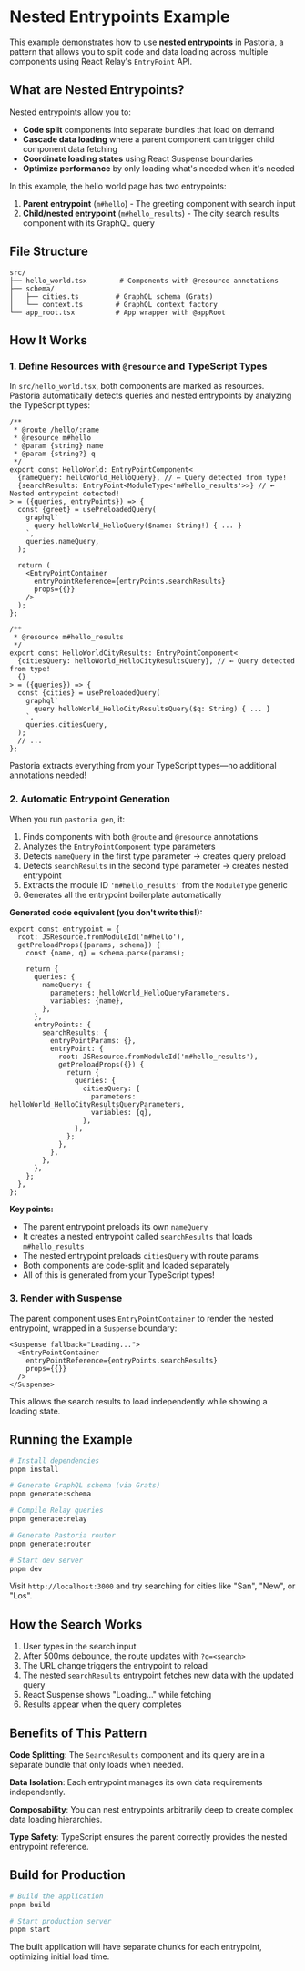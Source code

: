 # Nested Entrypoints Example

This example demonstrates how to use **nested entrypoints** in Pastoria, a
pattern that allows you to split code and data loading across multiple
components using React Relay's `EntryPoint` API.

## What are Nested Entrypoints?

Nested entrypoints allow you to:

- **Code split** components into separate bundles that load on demand
- **Cascade data loading** where a parent component can trigger child component
  data fetching
- **Coordinate loading states** using React Suspense boundaries
- **Optimize performance** by only loading what's needed when it's needed

In this example, the hello world page has two entrypoints:

1. **Parent entrypoint** (`m#hello`) - The greeting component with search input
2. **Child/nested entrypoint** (`m#hello_results`) - The city search results
   component with its GraphQL query

## File Structure

```
src/
├── hello_world.tsx        # Components with @resource annotations
├── schema/
│   ├── cities.ts         # GraphQL schema (Grats)
│   └── context.ts        # GraphQL context factory
└── app_root.tsx          # App wrapper with @appRoot
```

## How It Works

### 1. Define Resources with `@resource` and TypeScript Types

In `src/hello_world.tsx`, both components are marked as resources. Pastoria
automatically detects queries and nested entrypoints by analyzing the TypeScript
types:

```tsx
/**
 * @route /hello/:name
 * @resource m#hello
 * @param {string} name
 * @param {string?} q
 */
export const HelloWorld: EntryPointComponent<
  {nameQuery: helloWorld_HelloQuery}, // ← Query detected from type!
  {searchResults: EntryPoint<ModuleType<'m#hello_results'>>} // ← Nested entrypoint detected!
> = ({queries, entryPoints}) => {
  const {greet} = usePreloadedQuery(
    graphql`
      query helloWorld_HelloQuery($name: String!) { ... }
    `,
    queries.nameQuery,
  );

  return (
    <EntryPointContainer
      entryPointReference={entryPoints.searchResults}
      props={{}}
    />
  );
};

/**
 * @resource m#hello_results
 */
export const HelloWorldCityResults: EntryPointComponent<
  {citiesQuery: helloWorld_HelloCityResultsQuery}, // ← Query detected from type!
  {}
> = ({queries}) => {
  const {cities} = usePreloadedQuery(
    graphql`
      query helloWorld_HelloCityResultsQuery($q: String) { ... }
    `,
    queries.citiesQuery,
  );
  // ...
};
```

Pastoria extracts everything from your TypeScript types—no additional
annotations needed!

### 2. Automatic Entrypoint Generation

When you run `pastoria gen`, it:

1. Finds components with both `@route` and `@resource` annotations
2. Analyzes the `EntryPointComponent` type parameters
3. Detects `nameQuery` in the first type parameter → creates query preload
4. Detects `searchResults` in the second type parameter → creates nested
   entrypoint
5. Extracts the module ID `'m#hello_results'` from the `ModuleType` generic
6. Generates all the entrypoint boilerplate automatically

**Generated code equivalent (you don't write this!):**

```tsx
export const entrypoint = {
  root: JSResource.fromModuleId('m#hello'),
  getPreloadProps({params, schema}) {
    const {name, q} = schema.parse(params);

    return {
      queries: {
        nameQuery: {
          parameters: helloWorld_HelloQueryParameters,
          variables: {name},
        },
      },
      entryPoints: {
        searchResults: {
          entryPointParams: {},
          entryPoint: {
            root: JSResource.fromModuleId('m#hello_results'),
            getPreloadProps({}) {
              return {
                queries: {
                  citiesQuery: {
                    parameters: helloWorld_HelloCityResultsQueryParameters,
                    variables: {q},
                  },
                },
              };
            },
          },
        },
      },
    };
  },
};
```

**Key points:**

- The parent entrypoint preloads its own `nameQuery`
- It creates a nested entrypoint called `searchResults` that loads
  `m#hello_results`
- The nested entrypoint preloads `citiesQuery` with route params
- Both components are code-split and loaded separately
- All of this is generated from your TypeScript types!

### 3. Render with Suspense

The parent component uses `EntryPointContainer` to render the nested entrypoint,
wrapped in a `Suspense` boundary:

```tsx
<Suspense fallback="Loading...">
  <EntryPointContainer
    entryPointReference={entryPoints.searchResults}
    props={{}}
  />
</Suspense>
```

This allows the search results to load independently while showing a loading
state.

## Running the Example

```bash
# Install dependencies
pnpm install

# Generate GraphQL schema (via Grats)
pnpm generate:schema

# Compile Relay queries
pnpm generate:relay

# Generate Pastoria router
pnpm generate:router

# Start dev server
pnpm dev
```

Visit `http://localhost:3000` and try searching for cities like "San", "New", or
"Los".

## How the Search Works

1. User types in the search input
2. After 500ms debounce, the route updates with `?q=<search>`
3. The URL change triggers the entrypoint to reload
4. The nested `searchResults` entrypoint fetches new data with the updated query
5. React Suspense shows "Loading..." while fetching
6. Results appear when the query completes

## Benefits of This Pattern

**Code Splitting**: The `SearchResults` component and its query are in a
separate bundle that only loads when needed.

**Data Isolation**: Each entrypoint manages its own data requirements
independently.

**Composability**: You can nest entrypoints arbitrarily deep to create complex
data loading hierarchies.

**Type Safety**: TypeScript ensures the parent correctly provides the nested
entrypoint reference.

## Build for Production

```bash
# Build the application
pnpm build

# Start production server
pnpm start
```

The built application will have separate chunks for each entrypoint, optimizing
initial load time.

